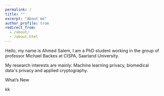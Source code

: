 ```yaml
---
permalink: /
title: ""
excerpt: "About me"
author_profile: true
redirect_from: 
  - /about/
  - /about.html
---
```


Hello, my name is Ahmed Salem, I am a PhD student working in the group of professor Michael Backes at CISPA, Saarland University.

My research interests are mainly: Machine learning privacy, biomedical data's privacy and applied cryptography. 

What’s New

kk
